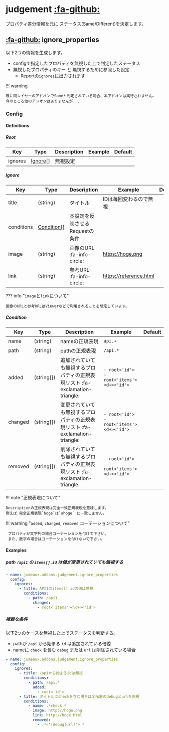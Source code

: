 judgement [:fa-github:][s1]
===========================

[s1]: https://github.com/tadashi-aikawa/jumeaux/tree/master/jumeaux/addons/judgement

プロパティ差分情報を元に ステータス(Same/Different)を決定します。


[:fa-github:][s2] ignore_properties
-----------------------------------

[s2]: https://github.com/tadashi-aikawa/jumeaux/tree/master/jumeaux/addons/judgement/ignore_properties.py

以下2つの情報を生成します。

* configで指定したプロパティを無視した上で判定したステータス
* 無視したプロパティのキー と 無視するために参照した設定
    * Reportの`ignores`に出力されます

!!! warning

    既に同レイヤーのアドオンでSameと判定されている場合、本アドオンは実行されません。
    今のところ他のアドオンはありませんが...


### Config

#### Definitions

##### Root

|   Key   |        Type         | Description | Example | Default |
| ------- | ------------------- | ----------- | ------- | ------- |
| ignores | [Ignore[]](#ignore) | 無視設定    |         |         |

##### Ignore

|    Key     |           Type            |           Description           |        Example         | Default |
| ---------- | ------------------------- | ------------------------------- | ---------------------- | ------- |
| title      | (string)                  | タイトル                        | IDは毎回変わるので無視 |         |
| conditions | [Condition[]](#condition) | 本設定を反映させるRequestの条件 |                        |         |
| image      | (string)                  | 画像のURL :fa-info-circle:      | https://hoge.png       |         |
| link       | (string)                  | 参考URL :fa-info-circle:        | https://reference.html |         |

??? info "`image`と`link`について"

    画像のURLと参考URLはViewerなどで利用されることを想定しています。

##### Condition

|   Key   |    Type    |                                 Description                                  |                    Example                    | Default |
| ------- | ---------- | ---------------------------------------------------------------------------- | --------------------------------------------- | ------- |
| name    | (string)   | nameの正規表現                                                               | `api.+`                                       |         |
| path    | (string)   | pathの正規表現                                                               | `/api.*`                                      |         |
| added   | (string[]) | 追加されていても無視するプロパティの正規表現リスト :fa-exclamation-triangle: | `- root<'id'>`<br>`- root<'items'><d+><'id'>` |         |
| changed | (string[]) | 変更されていても無視するプロパティの正規表現リスト :fa-exclamation-triangle: | `- root<'id'>`<br>`- root<'items'><d+><'id'>` |         |
| removed | (string[]) | 削除されていても無視するプロパティの正規表現リスト :fa-exclamation-triangle: | `- root<'id'>`<br>`- root<'items'><d+><'id'>` |         |

!!! note "正規表現について"

    Descriptionの正規表現は完全一致正規表現を意味します。
    例えば 完全正規表現`hoge`は`ahoge` に一致しません。

!!! warning "`added`, `changed`, `removed` コーテーションについて"

     プロパティが文字列の場合コーテーションを付けて下さい。
     また、数字の場合はコーテーションを付けないで下さい。


#### Examples

##### path `/api1` の `items[].id` は値が変更されていても無視する

```yml
- name: jumeaux.addons.judgement.ignore_properties
  config:
    ignores:
      - title: API1のitems[].idの値は無視
        conditions:
          - path: /api1
            changed:
              - root<'items'><\d+><'id'>
```

##### 複雑な条件

以下2つのケースを無視した上でステータスを判断する。

* pathが ``/api`` から始まる ``id`` は追加されている倍委
* nameに ``check`` を含む ``debug`` または ``url`` は削除されている場合

```yml
- name: jumeaux.addons.judgement.ignore_properties
  config:
    ignores:
      - title: /apiから始まるidは無視
        conditions:
          - path: /api.*
            added:
              - root<'id'>
      - title: タイトルにcheckを含む場合は全階層のdebugとurlを無視
        conditions:
          - name: .*check.*
            image: http://hoge.png
            link: http://hoge.html
            removed:
              - .*<'(debug|url)'>.*
```
